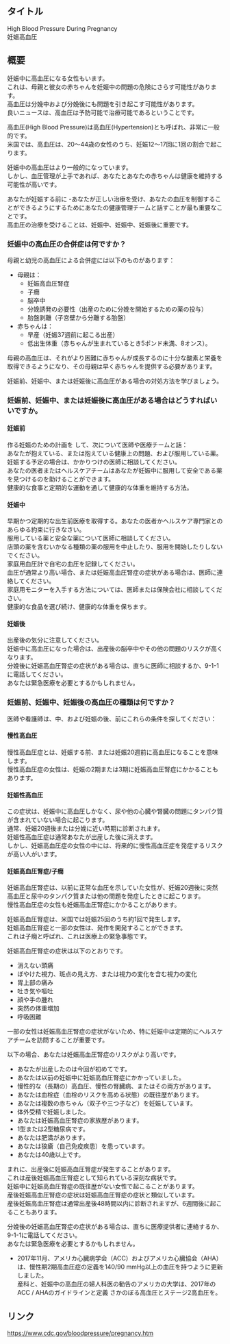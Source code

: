 ## タイトル
High Blood Pressure During Pregnancy  
妊娠高血圧

## 概要
妊娠中に高血圧になる女性もいます。  
これは、母親と彼女の赤ちゃんを妊娠中の問題の危険にさらす可能性があります。  
高血圧は分娩中および分娩後にも問題を引き起こす可能性があります。  
良いニュースは、高血圧は予防可能で治療可能であるということです。

高血圧(High Blood Pressure)は高血圧(Hypertension)とも呼ばれ、非常に一般的です。  
米国では、高血圧は、20〜44歳の女性のうち、妊娠12〜17回に1回の割合で起こります。

妊娠中の高血圧はより一般的になっています。  
しかし、血圧管理が上手であれば、あなたとあなたの赤ちゃんは健康を維持する可能性が高いです。

あなたが妊娠する前に -あなたが正しい治療を受け、あなたの血圧を制御することができるようにするためにあなたの健康管理チームと話すことが最も重要なことです。  
高血圧の治療を受けることは、妊娠中、妊娠中、妊娠後に重要です。

### 妊娠中の高血圧の合併症は何ですか？
母親と幼児の高血圧による合併症には以下のものがあります：
* 母親は：
  * 妊娠高血圧腎症
  * 子癇
  * 脳卒中
  * 分娩誘発の必要性（出産のために分娩を開始するための薬の投与）
  * 胎盤剥離（子宮壁から分離する胎盤）
* 赤ちゃんは：
  * 早産（妊娠37週前に起こる出産）
  * 低出生体重（赤ちゃんが生まれているとき5ポンド未満、8オンス）。

母親の高血圧は、それがより困難に赤ちゃんが成長するのに十分な酸素と栄養を取得できるようになり、その母親は早く赤ちゃんを提供する必要があります。

妊娠前、妊娠中、または妊娠後に高血圧がある場合の対処方法を学びましょう。

### 妊娠前、妊娠中、または妊娠後に高血圧がある場合はどうすればいいですか。
#### 妊娠前
作る妊娠のための計画を  して、次について医師や医療チームと話：  
あなたが抱えている、または抱えている健康上の問題、および服用している薬。  
妊娠する予定の場合は、かかりつけの医師に相談してください。  
あなたの医者またはヘルスケアチームはあなたが妊娠中に服用して安全である薬を見つけるのを助けることができます。  
健康的な食事と定期的な運動を通して健康的な体重を維持する方法。

#### 妊娠中
早期かつ定期的な出生前医療を取得する。あなたの医者かヘルスケア専門家とのあらゆる約束に行きなさい。  
服用している薬と安全な薬について医師に相談してください。  
店頭の薬を含むいかなる種類の薬の服用を中止したり、服用を開始したりしないでください。  
家庭用血圧計で自宅の血圧を記録してください。  
血圧が通常より高い場合、または妊娠高血圧腎症の症状がある場合は、医師に連絡してください。  
家庭用モニターを入手する方法については、医師または保険会社に相談してください。  
健康的な食品を選び続け、健康的な体重を保ちます。

#### 妊娠後
出産後の気分に注意してください。  
妊娠中に高血圧になった場合は、出産後の脳卒中やその他の問題のリスクが高くなります。  
分娩後に妊娠高血圧腎症の症状がある場合は、直ちに医師に相談するか、9-1-1に電話してください。  
あなたは緊急医療を必要とするかもしれません。

### 妊娠前、妊娠中、妊娠後の高血圧の種類は何ですか？
医師や看護師は、中、および妊娠の後、前にこれらの条件を探してください：

#### 慢性高血圧
慢性高血圧症とは、妊娠する前、または妊娠20週前に高血圧になることを意味します。  
慢性高血圧症の女性は、妊娠の2期または3期に妊娠高血圧腎症にかかることもあります。

#### 妊娠性高血圧
この症状は、妊娠中に高血圧しかなく、尿や他の心臓や腎臓の問題にタンパク質が含まれていない場合に起こります。  
通常、妊娠20週後または分娩に近い時期に診断されます。  
妊娠性高血圧症は通常あなたが出産した後に消えます。  
しかし、妊娠高血圧症の女性の中には、将来的に慢性高血圧症を発症するリスクが高い人がいます。

#### 妊娠高血圧腎症/子癇
妊娠高血圧腎症は、以前に正常な血圧を示していた女性が、妊娠20週後に突然高血圧と尿中のタンパク質または他の問題を発症したときに起こります。  
慢性高血圧症の女性も妊娠高血圧腎症にかかることがあります。

妊娠高血圧腎症は、米国では妊娠25回のうち約1回で発生します。  
妊娠高血圧腎症と一部の女性は、発作を開発することができます。  
これは子癇と呼ばれ、これは医療上の緊急事態です。

妊娠高血圧腎症の症状は以下のとおりです。
* 消えない頭痛
* ぼやけた視力、斑点の見え方、または視力の変化を含む視力の変化
* 胃上部の痛み
* 吐き気や嘔吐
* 顔や手の腫れ
* 突然の体重増加
* 呼吸困難

一部の女性は妊娠高血圧腎症の症状がないため、特に妊娠中は定期的にヘルスケアチームを訪問することが重要です。

以下の場合、あなたは妊娠高血圧腎症のリスクがより高いです。

* あなたが出産したのは今回が初めてです。
* あなたは以前の妊娠中に妊娠高血圧腎症にかかっていました。
* 慢性的な（長期の）高血圧、慢性の腎臓病、またはその両方があります。
* あなたは血栓症（血栓のリスクを高める状態）の既往歴があります。
* あなたは複数の赤ちゃん（双子や三つ子など）を妊娠しています。
* 体外受精で妊娠しました。
* あなたは妊娠高血圧腎症の家族歴があります。
* 1型または2型糖尿病です。
* あなたは肥満があります。
* あなたは狼瘡（自己免疫疾患）を患っています。
* あなたは40歳以上です。

まれに、出産後に妊娠高血圧腎症が発生することがあります。  
これは産後妊娠高血圧腎症として知られている深刻な病状です。  
妊娠中に妊娠高血圧腎症の既往歴がない女性で起こることがあります。  
産後妊娠高血圧腎症の症状は妊娠高血圧腎症の症状と類似しています。  
産後妊娠高血圧腎症は通常出産後48時間以内に診断されますが、6週間後に起こることもあります。

分娩後の妊娠高血圧腎症の症状がある場合は、直ちに医療提供者に連絡するか、9-1-1に電話してください。  
あなたは緊急医療を必要とするかもしれません。

* 2017年11月、アメリカ心臓病学会（ACC）およびアメリカ心臓協会（AHA）は、慢性期2期高血圧症の定義を140/90 mmHg以上の血圧を持つように更新しました。  
産科と、妊娠中の高血圧の婦人科医の勧告のアメリカの大学は、2017年のACC / AHAのガイドラインと定義 さかのぼる高血圧とステージ2高血圧を。

## リンク
https://www.cdc.gov/bloodpressure/pregnancy.htm
